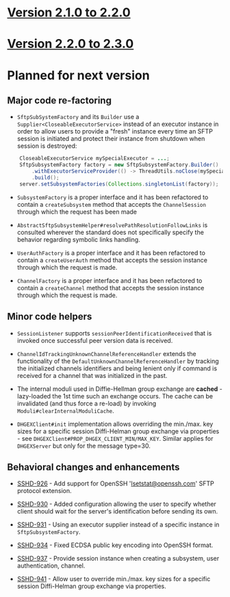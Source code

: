 # [Version 2.1.0 to 2.2.0](./docs/changes/2.2.0.md)

# [Version 2.2.0 to 2.3.0](./docs/changes/2.3.0.md)

# Planned for next version

## Major code re-factoring

* `SftpSubSystemFactory` and its `Builder` use a `Supplier<CloseableExecutorService>` instead of
an executor instance in order to allow users to provide a "fresh" instance every time an SFTP
session is initiated and protect their instance from shutdown when session is destroyed:

```java
    CloseableExecutorService mySpecialExecutor = ...;
    SftpSubsystemFactory factory = new SftpSubsystemFactory.Builder()
        .withExecutorServiceProvider(() -> ThreadUtils.noClose(mySpecialExecutor))
        .build();
    server.setSubsystemFactories(Collections.singletonList(factory));
```

* `SubsystemFactory` is a proper interface and it has been refactored to contain a
`createSubsystem` method that accepts the `ChannelSession` through which the request
has been made

* `AbstractSftpSubsystemHelper#resolvePathResolutionFollowLinks` is consulted wherever
the standard does not specifically specify the behavior regarding symbolic links handling.

* `UserAuthFactory` is a proper interface and it has been refactored to contain a
`createUserAuth` method that accepts the session instance through which the request is made.

* `ChannelFactory` is a proper interface and it has been refactored to contain a
`createChannel` method that accepts the session instance through which the request is made.

## Minor code helpers

* `SessionListener` supports `sessionPeerIdentificationReceived` that is invoked once successful
peer version data is received.

* `ChannelIdTrackingUnknownChannelReferenceHandler` extends the functionality of the `DefaultUnknownChannelReferenceHandler`
by tracking the initialized channels identifiers and being lenient only if command is received for a channel that was
initialized in the past.

* The internal moduli used in Diffie-Hellman group exchange are **cached** - lazy-loaded the 1st time such an exchange
occurs. The cache can be invalidated (and thus force a re-load) by invoking `Moduli#clearInternalModuliCache`.

* `DHGEXClient#init` implementation allows overriding the min./max. key sizes for a specific session Diffi-Helman group
exchange via properties - see `DHGEXClient#PROP_DHGEX_CLIENT_MIN/MAX_KEY`. Similar applies for `DHGEXServer` but only for
the message type=30.

## Behavioral changes and enhancements

* [SSHD-926](https://issues.apache.org/jira/browse/SSHD-930) - Add support for OpenSSH 'lsetstat@openssh.com' SFTP protocol extension.

* [SSHD-930](https://issues.apache.org/jira/browse/SSHD-930) - Added configuration allowing the user to specify whether client should wait
for the server's identification before sending its own.

* [SSHD-931](https://issues.apache.org/jira/browse/SSHD-931) - Using an executor supplier instead of a specific instance in `SftpSubsystemFactory`.

* [SSHD-934](https://issues.apache.org/jira/browse/SSHD-934) - Fixed ECDSA public key encoding into OpenSSH format.

* [SSHD-937](https://issues.apache.org/jira/browse/SSHD-937) - Provide session instance when creating a subsystem, user authentication, channel.

* [SSHD-941](https://issues.apache.org/jira/browse/SSHD-941) - Allow user to override min./max. key sizes for a specific session Diffi-Helman group
exchange via properties.

